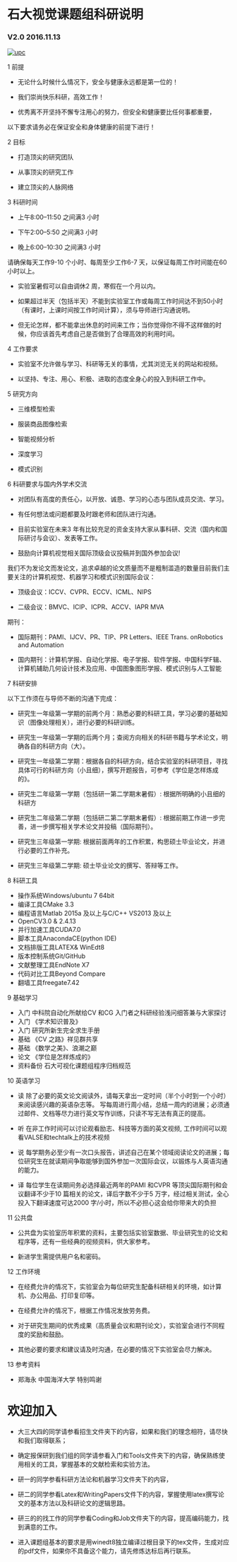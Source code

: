 # 石大视觉课题组科研说明
### V2.0 2016.11.13   

[![upc](http://i.imgur.com/dAKGeYf.jpg "title")](http://www.upc.edu.cn/)

1 前提

-  无论什么时候什么情况下，安全与健康永远都是第一位的！

-  我们崇尚快乐科研，高效工作！

-  优秀离不开坚持不懈专注用心的努力，但安全和健康要比任何事都重要，
 
以下要求请务必在保证安全和身体健康的前提下进行！

2 目标

-  打造顶尖的研究团队

-  从事顶尖的研究工作

-  建立顶尖的人脉网络

3 科研时间

- 上午8:00–11:50 之间满3 小时

- 下午2:00–5:50 之间满3 小时

- 晚上6:00–10:30 之间满3 小时

请确保每天工作9-10 个小时、每周至少工作6-7 天，以保证每周工作时间能在60 小时以上。

- 实验室暑假可以自由调休2 周，寒假在一个月以内。

- 如果超过半天（包括半天）不能到实验室工作或每周工作时间达不到50小时（有课时，上课时间按工作时间计算），须与导师进行沟通说明。

- 但无论怎样，都不能拿出休息的时间来工作；当你觉得你不得不这样做的时候，你应该首先考虑自己是否做到了合理高效的利用时间。

4 工作要求

- 实验室不允许做与学习、科研等无关的事情，尤其浏览无关的网站和视频。

- 以坚持、专注、用心、积极、进取的态度全身心的投入到科研工作中。

5 研究方向

- 三维模型检索

- 服装商品图像检索

-  智能视频分析

-  深度学习

-  模式识别

6 科研要求与国内外学术交流

- 对团队有高度的责任心，以开放、诚恳、学习的心态与团队成员交流、学习。

- 有任何想法或问题都要及时跟老师和团队进行沟通。

- 目前实验室在未来3 年有比较充足的资金支持大家从事科研、交流（国内和国际研讨与会议）、发表等工作。

- 鼓励向计算机视觉相关国际顶级会议投稿并到国外参加会议!

我们不为发论文而发论文，追求卓越的论文质量而不是粗制滥造的数量目前我们主要关注的计算机视觉、机器学习和模式识别国际会议：

- 顶级会议：ICCV、CVPR、ECCV、ICML、NIPS

- 二级会议：BMVC、ICIP、ICPR、ACCV、IAPR MVA

期刊：
- 国际期刊：PAMI、IJCV、PR、TIP、PR Letters、IEEE Trans. onRobotics and Automation

- 国内期刊：计算机学报、自动化学报、电子学报、软件学报、中国科学F辑、计算机辅助几何设计技术及应用、中国图象图形学报、模式识别与人工智能

7 科研安排

以下工作须在与导师不断的沟通下完成：

-  研究生一年级第一学期的前两个月：熟悉必要的科研工具，学习必要的基础知识（图像处理相关），进行必要的科研训练。

-  研究生一年级第一学期的后两个月；查阅方向相关的科研书籍与学术论文，明确各自的科研方向（大）。

-  研究生一年级第二学期：根据各自的科研方向，结合实验室的科研项目，寻找具体可行的科研方向（小且细），撰写开题报告，可参考《学位是怎样炼成的》。

-  研究生二年级第一学期（包括研一第二学期末暑假）: 根据所明确的小且细的科研方

-  研究生二年级第二学期（包括研二第二学期末暑假）: 根据前期工作进一步完善，进一步撰写相关学术论文并投稿（国际期刊）。
 
- 研究生三年级第一学期: 根据前面两年的工作积累，构思硕士毕业论文，并进行必要的工作补充。

- 研究生三年级第二学期: 硕士毕业论文的撰写、答辩等工作。

8 科研工具

- 操作系统Windows/ubuntu 7 64bit
- 编译工具CMake 3.3
- 编程语言Matlab 2015a 及以上与C/C++ VS2013 及以上
- OpenCV3.0 & 2.4.13
- 并行加速工具CUDA7.0
- 脚本工具AnacondaCE(python IDE)
- 文档排版工具LATEX& WinEdt8
- 版本控制系统Git/GitHub
- 文献整理工具EndNote X7
- 代码对比工具Beyond Compare
- 翻墙工具freegate7.42

9 基础学习
- 入门 中科院自动化所献给CV 和CG 入门者之科研经验浅问细答兼与大家探讨
- 入门 《学术知识普及》
- 入门 研究所新生完全求生手册
- 基础 《CV 之路》祥见群共享
- 基础 《数学之美》、浪潮之巅
- 论文 《学位是怎样炼成的》
- 资料备份 石大可视化课题组程序归档规范

10 英语学习

- 读 除了必要的英文论文阅读外，请每天拿出一定时间（半个小时到一个小时）来阅读感兴趣的英语杂志等。
写每周进行周小结，总结一周内的进展；必须通过邮件、文档等尽力进行英文写作训练，只读不写无法有真正的提高。

- 听 在非工作时间可以讨论观看励志、科技等方面的英文视频, 工作时间可以观看VALSE和techtalk上的技术视频

- 说 每学期务必至少有一次口头报告，讲述自己在某个领域阅读论文的进展；每位研究生在就读期间争取能够到国外参加一次国际会议，以锻炼与人英语沟通的能力。

- 译 每位学生在读期间务必选择最近两年的PAMI 和CVPR 等顶尖国际期刊和会议翻译不少于10 篇相关的论文，译后字数不少于5 万字，经过相关测试，全心投入下翻译速度可达2000 字/小时，所以不必担心这会给你带来大的负担

11 公共盘

- 公共盘为实验室历年积累的资料，主要包括实验室数据、毕业研究生的论文和程序等，还有一些经典的视频资料，供大家参考。

- 新进学生需提供用户名和密码。

12 工作环境

- 在经费允许的情况下，实验室会为每位研究生配备科研相关的环境，如计算机、办公用品、打印复印等。

- 在经费允许的情况下，根据工作情况发放劳务费。

- 对于研究生期间的优秀成果（高质量会议和期刊论文），实验室会进行不同程度的奖励和鼓励。

- 其他必要的要求和建议请及时沟通，在必要的情况下实验室会尽力解决。

13 参考资料

- 郑海永 中国海洋大学 特别鸣谢

# 欢迎加入

* 大三大四的同学请参看招生文件夹下的内容，如果和我们的理念相符，请尽快和我们取得联系；

* 确定报保研到我们组的同学请参看入门和Tools文件夹下的内容，确保熟练使用相关的工具，掌握基本的文献检索和实验方法。

* 研一的同学参看科研方法论和机器学习文件夹下的内容，

* 研二的同学参看Latex和WritingPapers文件下的内容，掌握使用latex撰写论文的基本方法以及科研论文的逻辑思路。

* 研三的的找工作的同学参看Coding和Job文件夹下的内容，提高编码能力，找到满意的工作。

* 进入课题组基本的要求是用winedt8独立编译过根目录下的tex文件，生成对应的pdf文件，如果你不具备这个能力，请先修炼达标后再行联系。
